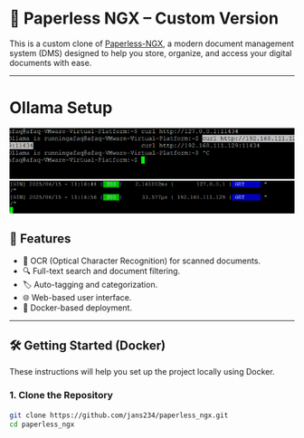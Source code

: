 # 📁 Paperless NGX – Custom Version

This is a custom clone of [Paperless-NGX](https://github.com/paperless-ngx/paperless-ngx), a modern document management system (DMS) designed to help you store, organize, and access your digital documents with ease.

---

# Ollama Setup
![Setup](https://github.com/jans234/paperless_ngx/blob/main/ollama.png)
![Setup](https://github.com/jans234/paperless_ngx/blob/main/ollama2.png)


## 🚀 Features

- 🧠 OCR (Optical Character Recognition) for scanned documents.
- 🔍 Full-text search and document filtering.
- 🏷️ Auto-tagging and categorization.
- 🌐 Web-based user interface.
- 🐳 Docker-based deployment.

---

## 🛠️ Getting Started (Docker)

These instructions will help you set up the project locally using Docker.

### 1. Clone the Repository
```bash
git clone https://github.com/jans234/paperless_ngx.git
cd paperless_ngx
